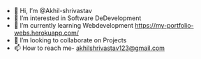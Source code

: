 - 👋 Hi, I’m @Akhil-shrivastav
- 👀 I’m interested in Software DeDevelopment 
- 🌱 I’m currently learning Webdevelopment https://my-portfolio-webs.herokuapp.com/
- 💞️ I’m looking to collaborate on Projects
- 📫 How to reach me- akhilshrivastav123@gmail.com

<!---
Akhil-shrivastav/Akhil-shrivastav is a ✨ special ✨ repository because its `README.md` (this file) appears on your GitHub profile.
You can click the Preview link to take a look at your changes.
--->
